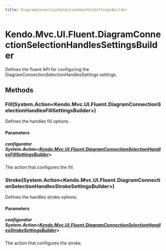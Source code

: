 ```yaml
---
title: DiagramConnectionSelectionHandlesSettingsBuilder
---
```


# Kendo.Mvc.UI.Fluent.DiagramConnectionSelectionHandlesSettingsBuilder
Defines the fluent API for configuring the DiagramConnectionSelectionHandlesSettings settings.




## Methods


### Fill(System.Action\<Kendo.Mvc.UI.Fluent.DiagramConnectionSelectionHandlesFillSettingsBuilder\>)
Defines the handles fill options.


#### Parameters

##### configurator System.Action<[Kendo.Mvc.UI.Fluent.DiagramConnectionSelectionHandlesFillSettingsBuilder](/api/wrappers/aspnet-mvc/Kendo.Mvc.UI.Fluent/DiagramConnectionSelectionHandlesFillSettingsBuilder)>
The action that configures the fill.





### Stroke(System.Action\<Kendo.Mvc.UI.Fluent.DiagramConnectionSelectionHandlesStrokeSettingsBuilder\>)
Defines the handles stroke options.


#### Parameters

##### configurator System.Action<[Kendo.Mvc.UI.Fluent.DiagramConnectionSelectionHandlesStrokeSettingsBuilder](/api/wrappers/aspnet-mvc/Kendo.Mvc.UI.Fluent/DiagramConnectionSelectionHandlesStrokeSettingsBuilder)>
The action that configures the stroke.






